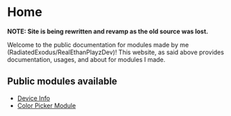 # Home

**NOTE: Site is being rewritten and revamp as the old source was lost.**

Welcome to the public documentation for modules made by me (RadiatedExodus/RealEthanPlayzDev)!
This website, as said above provides documentation, usages, and about for modules I made.

## Public modules available
- [Device Info](./DeviceInfo/About/)
- [Color Picker Module](./ColorPickerModule/About/)